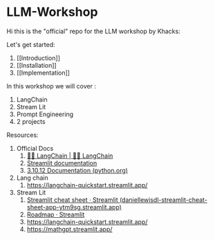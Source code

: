 # LLM-Workshop

Hi this is the "official" repo for the LLM workshop by Khacks:


Let's get started: 
1. [[Introduction]]
2. [[Installation]]
3. [[Implementation]]


In this workshop we will cover :
1. LangChain
2. Stream Lit
3. Prompt Engineering
4. 2 projects

Resources:

1. Official Docs
	1. [🦜️🔗 LangChain | 🦜️🔗 LangChain](https://docs.langchain.com/docs/)
	2. [Streamlit documentation](https://docs.streamlit.io/)
	3. [3.10.12 Documentation (python.org)](https://docs.python.org/3.10/)
2. Lang chain
	1. https://langchain-quickstart.streamlit.app/
3. Stream Lit
	1. [Streamlit cheat sheet · Streamlit (daniellewisdl-streamlit-cheat-sheet-app-ytm9sg.streamlit.app)](https://daniellewisdl-streamlit-cheat-sheet-app-ytm9sg.streamlit.app/)
	2. [Roadmap · Streamlit](https://roadmap.streamlit.app/)
	3. https://langchain-quickstart.streamlit.app/
	4. https://mathgpt.streamlit.app/



